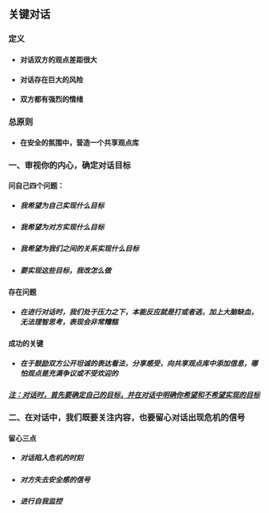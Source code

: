 ## 关键对话

### 定义

- #### 对话双方的观点差距很大

- #### 对话存在巨大的风险

- #### 双方都有强烈的情绪

### 总原则

- #### 在安全的氛围中，营造一个共享观点库

### 一、审视你的内心，确定对话目标

#### 问自己四个问题：

- ##### 我希望为自己实现什么目标

- ##### 我希望为对方实现什么目标

- ##### 我希望为我们之间的关系实现什么目标

- ##### 要实现这些目标，我改怎么做

#### 存在问题

- ##### 在进行对话时，我们处于压力之下，本能反应就是打或者逃，加上大脑缺血，无法理智思考，表现会非常糟糕

#### 成功的关键

- ##### 在于鼓励双方公开坦诚的表达看法，分享感受，向共享观点库中添加信息，哪怕观点是充满争议或不受欢迎的

<u>***注：对话时，首先要确定自己的目标，并在对话中明确你希望和不希望实现的目标***</u>

### 二、在对话中，我们既要关注内容，也要留心对话出现危机的信号

#### 留心三点

- ##### 对话陷入危机的时刻

- ##### 对方失去安全感的信号

- ##### 进行自我监控